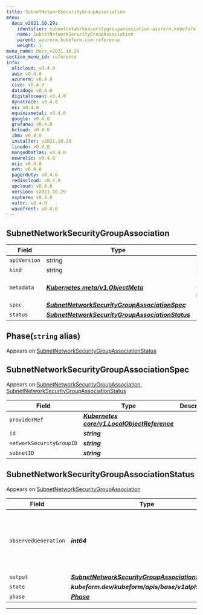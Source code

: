 ```yaml
---
title: SubnetNetworkSecurityGroupAssociation
menu:
  docs_v2021.10.29:
    identifier: subnetnetworksecuritygroupassociation-azurerm.kubeform.com
    name: SubnetNetworkSecurityGroupAssociation
    parent: azurerm.kubeform.com-reference
    weight: 1
menu_name: docs_v2021.10.29
section_menu_id: reference
info:
  alicloud: v0.4.0
  aws: v0.4.0
  azurerm: v0.4.0
  civo: v0.4.0
  datadog: v0.4.0
  digitalocean: v0.4.0
  dynatrace: v0.4.0
  ec: v0.4.0
  equinixmetal: v0.4.0
  google: v0.4.0
  grafana: v0.4.0
  hcloud: v0.4.0
  ibm: v0.4.0
  installer: v2021.10.29
  linode: v0.4.0
  mongodbatlas: v0.4.0
  newrelic: v0.4.0
  oci: v0.4.0
  ovh: v0.4.0
  pagerduty: v0.4.0
  rediscloud: v0.4.0
  upcloud: v0.4.0
  version: v2021.10.29
  vsphere: v0.4.0
  vultr: v0.4.0
  wavefront: v0.4.0
---
```


## SubnetNetworkSecurityGroupAssociation
| Field | Type | Description |
| ------ | ----- | ----------- |
| `apiVersion` | string | `azurerm.kubeform.com/v1alpha1` |
|    `kind` | string | `SubnetNetworkSecurityGroupAssociation` |
| `metadata` | ***[Kubernetes meta/v1.ObjectMeta](https://v1-18.docs.kubernetes.io/docs/reference/generated/kubernetes-api/v1.18/#objectmeta-v1-meta)***|Refer to the Kubernetes API documentation for the fields of the `metadata` field.|
| `spec` | ***[SubnetNetworkSecurityGroupAssociationSpec](#subnetnetworksecuritygroupassociationspec)***||
| `status` | ***[SubnetNetworkSecurityGroupAssociationStatus](#subnetnetworksecuritygroupassociationstatus)***||
## Phase(`string` alias)

Appears on:[SubnetNetworkSecurityGroupAssociationStatus](#subnetnetworksecuritygroupassociationstatus)

## SubnetNetworkSecurityGroupAssociationSpec

Appears on:[SubnetNetworkSecurityGroupAssociation](#subnetnetworksecuritygroupassociation), [SubnetNetworkSecurityGroupAssociationStatus](#subnetnetworksecuritygroupassociationstatus)

| Field | Type | Description |
| ------ | ----- | ----------- |
| `providerRef` | ***[Kubernetes core/v1.LocalObjectReference](https://v1-18.docs.kubernetes.io/docs/reference/generated/kubernetes-api/v1.18/#localobjectreference-v1-core)***||
| `id` | ***string***||
| `networkSecurityGroupID` | ***string***||
| `subnetID` | ***string***||
## SubnetNetworkSecurityGroupAssociationStatus

Appears on:[SubnetNetworkSecurityGroupAssociation](#subnetnetworksecuritygroupassociation)

| Field | Type | Description |
| ------ | ----- | ----------- |
| `observedGeneration` | ***int64***| ***(Optional)*** Resource generation, which is updated on mutation by the API Server.|
| `output` | ***[SubnetNetworkSecurityGroupAssociationSpec](#subnetnetworksecuritygroupassociationspec)***| ***(Optional)*** |
| `state` | ***kubeform.dev/kubeform/apis/base/v1alpha1.State***| ***(Optional)*** |
| `phase` | ***[Phase](#phase)***| ***(Optional)*** |
---

